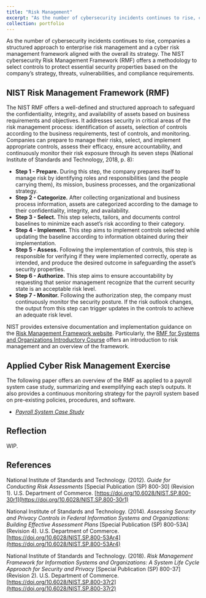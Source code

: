 ```yaml
---
title: "Risk Management"
excerpt: "As the number of cybersecurity incidents continues to rise, companies a structured approach to enterprise risk management and a cyber risk management framework aligned with the overall its strategy. The NIST cybersecurity Risk Management Framework (RMF) offers a methodology to select controls to protect essential security properties based on the company’s strategy, threats, vulnerabilities, and compliance requirements. This section covers the concept of risk management based on the NIST RMF."
collection: portfolio
---
```


As the number of cybersecurity incidents continues to rise, companies a structured approach to enterprise risk management and a cyber risk management framework aligned with the overall its strategy. The NIST cybersecurity Risk Management Framework (RMF) offers a methodology to select controls to protect essential security properties based on the company’s strategy, threats, vulnerabilities, and compliance requirements.

## NIST Risk Management Framework (RMF)
The NIST RMF offers a well-defined and structured approach to safeguard the confidentiality, integrity, and availability of assets based on business requirements and objectives. It addresses security in critical areas of the risk management process: identification of assets, selection of controls according to the business requirements, test of controls, and monitoring. Companies can prepare to manage their risks, select, and implement appropriate controls, assess their efficacy, ensure accountability, and continuously monitor their risk exposure through its seven steps (National Institute of Standards and Technology, 2018, p. 8):

* **Step 1 - Prepare.** During this step, the company prepares itself to manage risk by identifying roles and responsibilities (and the people carrying them), its mission, business processes, and the organizational strategy.
* **Step 2 - Categorize.** After collecting organizational and business process information, assets are categorized according to the damage to their confidentiality, integrity, and availability.
* **Step 3 - Select.** This step selects, tailors, and documents control baselines to minimize each asset’s risk according to their category.
* **Step 4 - Implement.** This step aims to implement controls selected while updating the baseline according to information obtained during their implementation.
* **Step 5 - Assess.** Following the implementation of controls, this step is responsible for verifying if they were implemented correctly, operate as intended, and produce the desired outcome in safeguarding the asset’s security properties.  
* **Step 6 - Authorize.** This step aims to ensure accountability by requesting that senior management recognize that the current security state is an acceptable risk level.  
* **Step 7 - Monitor.** Following the authorization step, the company must continuously monitor the security posture. If the risk outlook changes, the output from this step can trigger updates in the controls to achieve an adequate risk level.

NIST provides extensive documentation and implementation guidance on the [Risk Management Framework website](https://csrc.nist.gov/projects/risk-management/about-rmf). Particularly, the [RMF for Systems and Organizations Introductory Course](https://csrc.nist.gov/Projects/risk-management/rmf-course) offers an introduction to risk management and an overview of the framework.

## Applied Cyber Risk Management Exercise
The following paper offers an overview of the RMF as applied to a payroll system case study, summarizing and exemplifying each step’s outputs. It also provides a continuous monitoring strategy for the payroll system based on pre-existing policies, procedures, and software.

* _[Payroll System Case Study](http://danielcmarques.github.io/files/coursework/csol530/Assignment.CS530.Final_Project.Daniel_Cordeiro_Marques.pdf)_


## Reflection
WIP.


## References  
National Institute of Standards and Technology. (2012). _Guide for Conducting Risk Assessments_ [Special Publication (SP) 800-30] (Revision 1). U.S. Department of Commerce. [https://doi.org/10.6028/NIST.SP.800-30r1](https://doi.org/10.6028/NIST.SP.800-30r1)

National Institute of Standards and Technology. (2014). _Assessing Security and Privacy Controls in Federal Information Systems and Organizations: Building Effective Assessment Plans_ [Special Publication (SP) 800-53A] (Revision 4). U.S. Department of Commerce. [https://doi.org/10.6028/NIST.SP.800-53Ar4](https://doi.org/10.6028/NIST.SP.800-53Ar4)

National Institute of Standards and Technology. (2018). _Risk Management Framework for Information Systems and Organizations: A System Life Cycle Approach for Security and Privacy_ [Special Publication (SP) 800-37] (Revision 2). U.S. Department of Commerce. [https://doi.org/10.6028/NIST.SP.800-37r2](https://doi.org/10.6028/NIST.SP.800-37r2)
